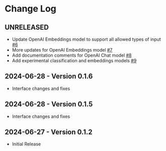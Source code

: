 # Change Log

## UNRELEASED

- Update OpenAI Embeddings model to support all allowed types of input [#6](https://github.com/hypermodeAI/models-as/pull/6)
- More updates for OpenAI Embeddings model [#7](https://github.com/hypermodeAI/models-as/pull/7)
- Add documentation comments for OpenAI Chat model [#8](https://github.com/hypermodeAI/models-as/pull/8)
- Add experimental classification and embeddings models [#9](https://github.com/hypermodeAI/models-as/pull/9)

## 2024-06-28 - Version 0.1.6

- Interface changes and fixes

## 2024-06-28 - Version 0.1.5

- Interface changes and fixes

## 2024-06-27 - Version 0.1.2

- Initial Release
